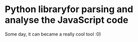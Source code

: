 Python libraryfor parsing and analyse the JavaScript code
================================================

Some day, it can became a really cool tool :0)

